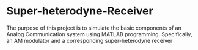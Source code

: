 # Super-heterodyne-Receiver
The purpose of this project is to simulate the basic components of an Analog Communication system using MATLAB programming. Specifically, an AM modulator and a corresponding super-heterodyne receiver
